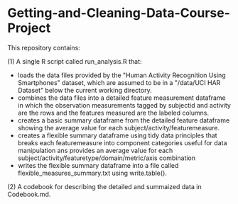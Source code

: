 # Getting-and-Cleaning-Data-Course-Project

This repository contains:  

(1) A single R script called run_analysis.R that:  
  + loads the data files provided by the "Human Activity Recognition Using Smartphones" dataset, which are assumed to be in a "/data/UCI HAR Dataset" below the current working directory.
  + combines the data files into a detailed feature measurement dataframe in which the observation measurements tagged by subjectid and activity are the rows and the features measured are the labeled columns.
  + creates a basic summary dataframe from the detailed feature dataframe showing the average value for each subject/activity/featuremeasure.
  + creates a flexible summary dataframe using tidy data principles that breaks each featuremeasure into component categories useful for data manipulation ans provides an average value for each subject/activity/featuretype/domain/metric/axis combination
  + writes the flexible summary dataframe into a file called flexible_measures_summary.txt using write.table().
  
(2) A codebook for describing the detailed and summaized data in Codebook.md.

